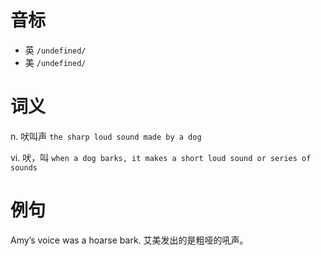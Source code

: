 # 音标

- 英 `/undefined/`
- 美 `/undefined/`

# 词义

n. 吠叫声
`the sharp loud sound made by a dog`

vi. 吠，叫
`when a dog barks, it makes a short loud sound or series of sounds`

# 例句

Amy’s voice was a hoarse bark.
艾美发出的是粗哑的吼声。


